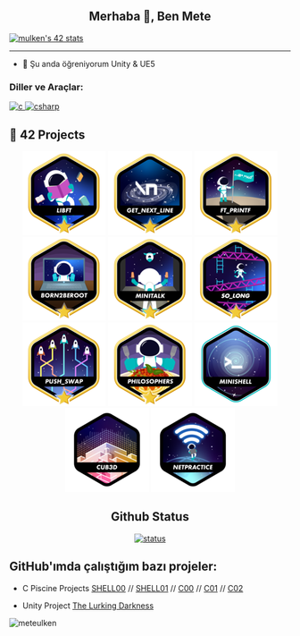 <h2 align="center">Merhaba 👋, Ben Mete</h2>


[![mulken's 42 stats](https://badge.mediaplus.ma/greenbinary/mulken?1337Badge=off&UM6P=off)](https://github.com/meteulken)

---

- 🌱 Şu anda öğreniyorum Unity & UE5

<h3 align="left">Diller ve Araçlar:</h3>
<p align="left">
  <a href="https://en.wikipedia.org/wiki/C_(programming_language)" target="_blank"> <img src="https://img.icons8.com/color/48/000000/c-programming.png" alt="c" width="40" height="40"/> </a>
  <a href="https://docs.microsoft.com/en-us/dotnet/csharp/" target="_blank"> <img src="https://img.icons8.com/color/48/000000/c-sharp-logo-2.png" alt="csharp" width="40" height="40"/> </a>
</p>



## 🚀 42 Projects

<div align="center">

[![Libft](https://github.com/meteulken/meteulken/blob/main/42_badges/libftm.png)](https://github.com/meteulken/Libft)
[![GNL](https://github.com/meteulken/meteulken/blob/main/42_badges/get_next_linem.png)](https://github.com/meteulken/Get_next_line)
[![PRINTF](https://github.com/meteulken/meteulken/blob/main/42_badges/ft_printfm.png)](https://github.com/meteulken/ft_printf)
[![Born2BeRoot](https://github.com/meteulken/meteulken/blob/main/42_badges/born2berootm.png)](https://github.com/meteulken/Born42beroot)
[![Minitalk](https://github.com/meteulken/meteulken/blob/main/42_badges/minitalkm.png)](https://github.com/meteulken/Minitalk)
[![So_long](https://github.com/meteulken/meteulken/blob/main/42_badges/so_longm.png)](https://github.com/meteulken/So_Long)
[![Push_swap](https://github.com/meteulken/meteulken/blob/main/42_badges/push_swapm.png)](https://github.com/meteulken/Push_Swap)
[![Philosophers](https://github.com/meteulken/meteulken/blob/main/42_badges/philosophersm.png)](https://github.com/meteulken/Philosophers)
[![Minishell](https://github.com/meteulken/meteulken/blob/main/42_badges/minishelle.png)]()
[![Cub3d](https://github.com/meteulken/meteulken/blob/main/42_badges/cub3dn.png)]()
[![Netpractice](https://github.com/meteulken/meteulken/blob/main/42_badges/netpracticen.png)]()

## Github Status

[![status](https://camo.githubusercontent.com/db4c3fdfb3b61ecb2aff65ebdd94672d223cc5b9c87b68b9fb9f5d6f6e6e5640/68747470733a2f2f6769746875622d726561646d652d73746174732e76657263656c2e6170702f6170693f757365726e616d653d6d657465756c6b656e2673686f775f69636f6e733d7472756526636f756e745f707269766174653d7472756526686964653d73746172732c697373756573267468656d653d7261646963616c)](#)

</div>

<h2 align="left">GitHub'ımda çalıştığım bazı projeler:</h2>

- C Piscine Projects [SHELL00](https://github.com/meteulken/42-piscine/tree/main/Shell00) // [SHELL01](https://github.com/meteulken/42-piscine/tree/main/Shell01) // [C00](https://github.com/meteulken/42-piscine/tree/main/C00) // [C01](https://github.com/meteulken/42-piscine/tree/main/C01) // [C02](https://github.com/meteulken/42-piscine/tree/main/C02)

- Unity Project [The Lurking Darkness](https://github.com/Dew-Hub/The-Lurking-Darkness)

<p align="left"> <img src="https://komarev.com/ghpvc/?username=meteulken&label=Profil%20Ziyaretçileri&color=0e75b6&style=flat" alt="meteulken" /> </p>
